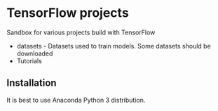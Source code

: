 # TensorFlow projects 

Sandbox for various projects build with TensorFlow

  * datasets - Datasets used to train models. Some datasets should be downloaded
  * Tutorials


## Installation

It is best to use Anaconda Python 3 distribution.